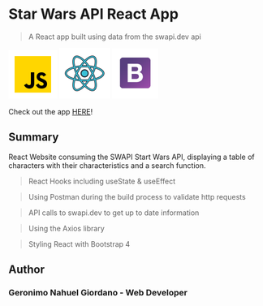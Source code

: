 # Star Wars API React App

> A React app built using data from the swapi.dev api

![js](ReadmeImages/javascript.png) ![html](ReadmeImages/react.png) ![css](ReadmeImages/bootstrap.png)

Check out the app [HERE](https://superlative-profiterole-f0512a.netlify.app/)!

## Summary

React Website consuming the SWAPI Start Wars API, displaying a table of characters with their characteristics and a search function.

> React Hooks including useState & useEffect

> Using Postman during the build process to validate http requests

> API calls to swapi.dev to get up to date information

> Using the Axios library

> Styling React with Bootstrap 4

## Author

### Geronimo Nahuel Giordano - Web Developer
